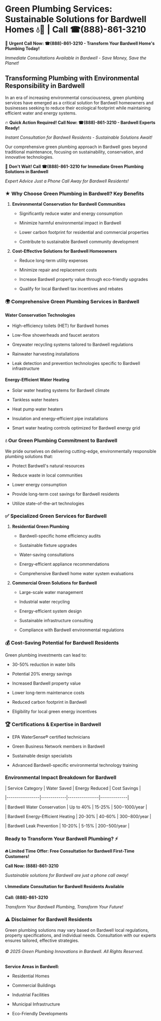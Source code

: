 # Green Plumbing Services: Sustainable Solutions for Bardwell Homes 💧🌿 | Call ☎(888)-861-3210

🚨 **Urgent Call Now: ☎(888)-861-3210 - Transform Your Bardwell Home's Plumbing Today!**
*Immediate Consultations Available in Bardwell - Save Money, Save the Planet!*

## Transforming Plumbing with Environmental Responsibility in Bardwell

In an era of increasing environmental consciousness, green plumbing services have emerged as a critical solution for Bardwell homeowners and businesses seeking to reduce their ecological footprint while maintaining efficient water and energy systems. 

🔥 **Quick Action Required! Call Now: ☎(888)-861-3210 - Bardwell Experts Ready!**
*Instant Consultation for Bardwell Residents - Sustainable Solutions Await!*

Our comprehensive green plumbing approach in Bardwell goes beyond traditional maintenance, focusing on sustainability, conservation, and innovative technologies.

🚨 **Don't Wait! Call ☎(888)-861-3210 for Immediate Green Plumbing Solutions in Bardwell**
*Expert Advice Just a Phone Call Away for Bardwell Residents!*

### ★ Why Choose Green Plumbing in Bardwell? Key Benefits

1. **Environmental Conservation for Bardwell Communities** 
   - Significantly reduce water and energy consumption
   - Minimize harmful environmental impact in Bardwell
   - Lower carbon footprint for residential and commercial properties
   - Contribute to sustainable Bardwell community development

2. **Cost-Effective Solutions for Bardwell Homeowners** 
   - Reduce long-term utility expenses
   - Minimize repair and replacement costs
   - Increase Bardwell property value through eco-friendly upgrades
   - Qualify for local Bardwell tax incentives and rebates

### 🌍 Comprehensive Green Plumbing Services in Bardwell

#### Water Conservation Technologies
- High-efficiency toilets (HET) for Bardwell homes
- Low-flow showerheads and faucet aerators
- Greywater recycling systems tailored to Bardwell regulations
- Rainwater harvesting installations
- Leak detection and prevention technologies specific to Bardwell infrastructure

#### Energy-Efficient Water Heating
- Solar water heating systems for Bardwell climate
- Tankless water heaters
- Heat pump water heaters
- Insulation and energy-efficient pipe installations
- Smart water heating controls optimized for Bardwell energy grid

### 💧 Our Green Plumbing Commitment to Bardwell

We pride ourselves on delivering cutting-edge, environmentally responsible plumbing solutions that:
- Protect Bardwell's natural resources
- Reduce waste in local communities
- Lower energy consumption
- Provide long-term cost savings for Bardwell residents
- Utilize state-of-the-art technologies

### ✅ Specialized Green Services for Bardwell

1. **Residential Green Plumbing**
   - Bardwell-specific home efficiency audits
   - Sustainable fixture upgrades
   - Water-saving consultations
   - Energy-efficient appliance recommendations
   - Comprehensive Bardwell home water system evaluations

2. **Commercial Green Solutions for Bardwell**
   - Large-scale water management
   - Industrial water recycling
   - Energy-efficient system design
   - Sustainable infrastructure consulting
   - Compliance with Bardwell environmental regulations

### 💰 Cost-Saving Potential for Bardwell Residents

Green plumbing investments can lead to:
- 30-50% reduction in water bills
- Potential 20% energy savings
- Increased Bardwell property value
- Lower long-term maintenance costs
- Reduced carbon footprint in Bardwell
- Eligibility for local green energy incentives

### 🏆 Certifications & Expertise in Bardwell

- EPA WaterSense® certified technicians
- Green Business Network members in Bardwell
- Sustainable design specialists
- Advanced Bardwell-specific environmental technology training

### Environmental Impact Breakdown for Bardwell

| Service Category | Water Saved | Energy Reduced | Cost Savings |
|-----------------|-------------|----------------|--------------|
| Bardwell Water Conservation | Up to 40% | 15-25% | $500-$1000/year |
| Bardwell Energy-Efficient Heating | 20-30% | 40-60% | $300-$800/year |
| Bardwell Leak Prevention | 10-20% | 5-15% | $200-$500/year |

### Ready to Transform Your Bardwell Plumbing? ⚡

**🔥 Limited Time Offer: Free Consultation for Bardwell First-Time Customers!**

**Call Now: (888)-861-3210**
*Sustainable solutions for Bardwell are just a phone call away!*

#### 📞 Immediate Consultation for Bardwell Residents Available

**Call: (888)-861-3210**
*Transform Your Bardwell Plumbing, Transform Your Future!*

### ⚠️ Disclaimer for Bardwell Residents

Green plumbing solutions may vary based on Bardwell local regulations, property specifications, and individual needs. Consultation with our experts ensures tailored, effective strategies.

###### © 2025 Green Plumbing Innovations in Bardwell. All Rights Reserved.

**Service Areas in Bardwell:** 
- Residential Homes
- Commercial Buildings
- Industrial Facilities
- Municipal Infrastructure
- Eco-Friendly Developments